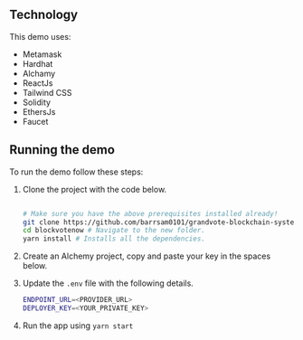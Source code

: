 ## Technology

This demo uses:

- Metamask
- Hardhat
- Alchamy
- ReactJs
- Tailwind CSS
- Solidity
- EthersJs
- Faucet

## Running the demo

To run the demo follow these steps:

1. Clone the project with the code below.

   ```sh

   # Make sure you have the above prerequisites installed already!
   git clone https://github.com/barrsam0101/grandvote-blockchain-system
   cd blockvotenow # Navigate to the new folder.
   yarn install # Installs all the dependencies.
   ```

2. Create an Alchemy project, copy and paste your key in the spaces below.
3. Update the `.env` file with the following details.
   ```sh
   ENDPOINT_URL=<PROVIDER_URL>
   DEPLOYER_KEY=<YOUR_PRIVATE_KEY>
   ```
4. Run the app using `yarn start`

